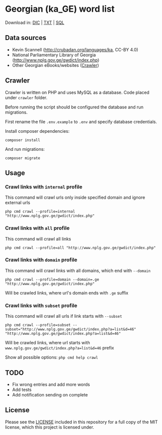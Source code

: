 # Georgian (ka_GE) word list

Download in: 
[DIC](https://github.com/akalongman/geo-words/raw/master/dictionary/dic/ka_GE.dic) | 
[TXT](https://github.com/akalongman/geo-words/raw/master/dictionary/txt/ka_GE.txt) |
[SQL](https://github.com/akalongman/geo-words/raw/master/dictionary/sql/ka_GE.sql)

## Data sources

- Kevin Scannell (http://crubadan.org/languages/ka, CC-BY 4.0) 
- National Parliamentary Library of Georgia (http://www.nplg.gov.ge/gwdict/index.php)
- Other Georgian eBooks/websites ([Crawler](#crawler))

## Crawler

Crawler is written on PHP and uses MySQL as a database. Code placed under `crawler` folder.

Before running the script should be configured the database and run migrations. 

First rename the file `.env.example` to `.env` and specify database credentials.

Install composer dependencies:

    composer install

And run migrations:

    composer migrate  

## Usage 

### Crawl links with `internal` profile
This command will crawl urls only inside specified domain and ignore external urls

    php cmd crawl --profile=internal "http://www.nplg.gov.ge/gwdict/index.php"

### Crawl links with `all` profile
This command will crawl all links

    php cmd crawl --profile=all "http://www.nplg.gov.ge/gwdict/index.php"

### Crawl links with `domain` profile
This command will crawl links with all domains, which end with `--domain`

    php cmd crawl --profile=domain --domain=.ge "http://www.nplg.gov.ge/gwdict/index.php"

Will be crawled links, where url's domain ends with `.ge` suffix

### Crawl links with `subset` profile
This command will crawl all urls if link starts with `--subset`

    php cmd crawl --profile=subset --subset="http://www.nplg.gov.ge/gwdict/index.php?a=list&d=46" "http://www.nplg.gov.ge/gwdict/index.php?a=list&d=46"

Will be crawled links, where url starts with `www.nplg.gov.ge/gwdict/index.php?a=list&d=46` prefix


Show all possible options: `php cmd help crawl`

## TODO

- Fix wrong entries and add more words
- Add tests
- Add notification sending on complete

## License

Please see the [LICENSE](LICENSE.md) included in this repository for a full copy of the MIT license,
which this project is licensed under.
